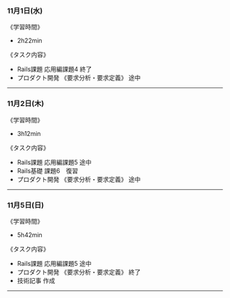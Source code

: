 ### 11月1日(水)
《学習時間》  
- 2h22min

 《タスク内容》
- Rails課題 応用編課題4 終了
- プロダクト開発 《要求分析・要求定義》 途中
___
### 11月2日(木)
《学習時間》  
- 3h12min

 《タスク内容》
- Rails課題 応用編課題5 途中
- Rails基礎 課題6　復習
- プロダクト開発 《要求分析・要求定義》 途中
___
### 11月5日(日)
《学習時間》  
- 5h42min

 《タスク内容》
- Rails課題 応用編課題5 途中
- プロダクト開発 《要求分析・要求定義》 終了
- 技術記事 作成
___
